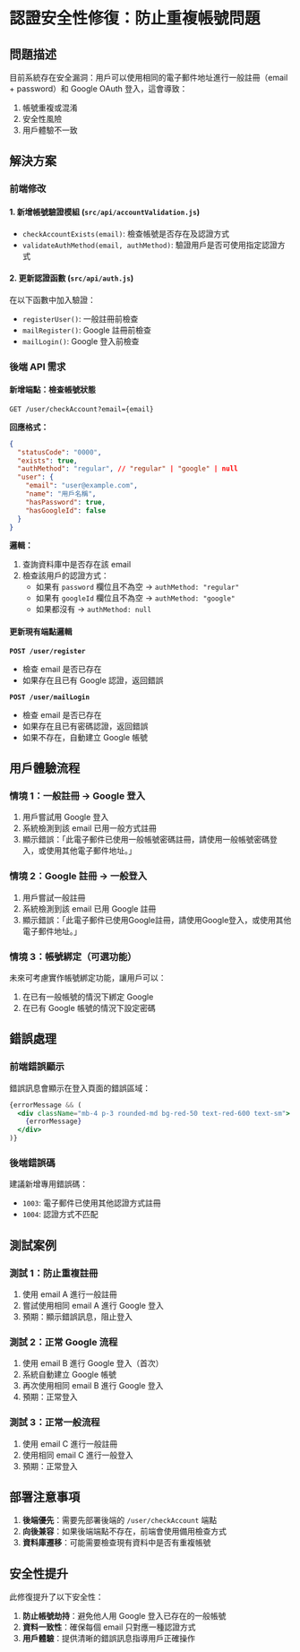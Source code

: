 # 認證安全性修復：防止重複帳號問題

## 問題描述
目前系統存在安全漏洞：用戶可以使用相同的電子郵件地址進行一般註冊（email + password）和 Google OAuth 登入，這會導致：
1. 帳號重複或混淆
2. 安全性風險
3. 用戶體驗不一致

## 解決方案

### 前端修改

#### 1. 新增帳號驗證模組 (`src/api/accountValidation.js`)
- `checkAccountExists(email)`: 檢查帳號是否存在及認證方式
- `validateAuthMethod(email, authMethod)`: 驗證用戶是否可使用指定認證方式

#### 2. 更新認證函數 (`src/api/auth.js`)
在以下函數中加入驗證：
- `registerUser()`: 一般註冊前檢查
- `mailRegister()`: Google 註冊前檢查  
- `mailLogin()`: Google 登入前檢查

### 後端 API 需求

#### 新增端點：檢查帳號狀態
```
GET /user/checkAccount?email={email}
```

**回應格式：**
```json
{
  "statusCode": "0000",
  "exists": true,
  "authMethod": "regular", // "regular" | "google" | null
  "user": {
    "email": "user@example.com",
    "name": "用戶名稱",
    "hasPassword": true,
    "hasGoogleId": false
  }
}
```

**邏輯：**
1. 查詢資料庫中是否存在該 email
2. 檢查該用戶的認證方式：
   - 如果有 `password` 欄位且不為空 → `authMethod: "regular"`
   - 如果有 `googleId` 欄位且不為空 → `authMethod: "google"`
   - 如果都沒有 → `authMethod: null`

#### 更新現有端點邏輯

**`POST /user/register`**
- 檢查 email 是否已存在
- 如果存在且已有 Google 認證，返回錯誤

**`POST /user/mailLogin`**
- 檢查 email 是否已存在
- 如果存在且已有密碼認證，返回錯誤
- 如果不存在，自動建立 Google 帳號

## 用戶體驗流程

### 情境 1：一般註冊 → Google 登入
1. 用戶嘗試用 Google 登入
2. 系統檢測到該 email 已用一般方式註冊
3. 顯示錯誤：「此電子郵件已使用一般帳號密碼註冊，請使用一般帳號密碼登入，或使用其他電子郵件地址。」

### 情境 2：Google 註冊 → 一般登入
1. 用戶嘗試一般註冊
2. 系統檢測到該 email 已用 Google 註冊
3. 顯示錯誤：「此電子郵件已使用Google註冊，請使用Google登入，或使用其他電子郵件地址。」

### 情境 3：帳號綁定（可選功能）
未來可考慮實作帳號綁定功能，讓用戶可以：
1. 在已有一般帳號的情況下綁定 Google
2. 在已有 Google 帳號的情況下設定密碼

## 錯誤處理

### 前端錯誤顯示
錯誤訊息會顯示在登入頁面的錯誤區域：
```jsx
{errorMessage && (
  <div className="mb-4 p-3 rounded-md bg-red-50 text-red-600 text-sm">
    {errorMessage}
  </div>
)}
```

### 後端錯誤碼
建議新增專用錯誤碼：
- `1003`: 電子郵件已使用其他認證方式註冊
- `1004`: 認證方式不匹配

## 測試案例

### 測試 1：防止重複註冊
1. 使用 email A 進行一般註冊
2. 嘗試使用相同 email A 進行 Google 登入
3. 預期：顯示錯誤訊息，阻止登入

### 測試 2：正常 Google 流程
1. 使用 email B 進行 Google 登入（首次）
2. 系統自動建立 Google 帳號
3. 再次使用相同 email B 進行 Google 登入
4. 預期：正常登入

### 測試 3：正常一般流程
1. 使用 email C 進行一般註冊
2. 使用相同 email C 進行一般登入
3. 預期：正常登入

## 部署注意事項

1. **後端優先**：需要先部署後端的 `/user/checkAccount` 端點
2. **向後兼容**：如果後端端點不存在，前端會使用備用檢查方式
3. **資料庫遷移**：可能需要檢查現有資料中是否有重複帳號

## 安全性提升

此修復提升了以下安全性：
1. **防止帳號劫持**：避免他人用 Google 登入已存在的一般帳號
2. **資料一致性**：確保每個 email 只對應一種認證方式
3. **用戶體驗**：提供清晰的錯誤訊息指導用戶正確操作